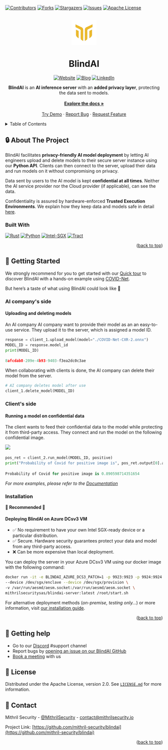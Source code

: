 <a name="readme-top"></a>

[![Contributors][contributors-shield]][contributors-url]
[![Forks][forks-shield]][forks-url]
[![Stargazers][stars-shield]][stars-url]
[![Issues][issues-shield]][issues-url]
[![Apache License][license-shield]][license-url]


<!-- PROJECT LOGO -->
<br />
<div align="center">
  <a href="https://github.com/mithril-security/blindai">
    <img src="https://github.com/mithril-security/blindai/blob/main/docs/assets/logo.png" alt="Logo" width="80" height="80">
  </a>

<h1 align="center">BlindAI</h1>

[![Website][website-shield]][website-url]
[![Blog][blog-shield]][blog-url]
[![LinkedIn][linkedin-shield]][linkedin-url]

  <p align="center">
    <b>BlindAI</b> is an <b>AI inference server</b> with an <b>added privacy layer</b>, protecting the data sent to models.
	<br /><br />
    <a href="https://blindai.mithrilsecurity.io/en/latest"><strong>Explore the docs »</strong></a>
    <br />
    <br />
    <a href="https://blindai.mithrilsecurity.io/en/latest/docs/getting-started/quick-tour/">Try Demo</a>
    ·
    <a href="https://github.com/mithril-security/blindai/issues">Report Bug</a>
    ·
    <a href="https://github.com/mithril-security/blindai/issues">Request Feature</a>
  </p>
</div>



<!-- TABLE OF CONTENTS -->
<details>
  <summary>Table of Contents</summary>
  <ol>
    <li>
      <a href="#-about-the-project">About The Project</a>
      <ul>
        <li><a href="#built-with">Built With</a></li>
      </ul>
    </li>
    <li>
      <a href="#-getting-started">Getting Started</a>
      <ul>
        <li><a href="#prerequisites">Prerequisites</a></li>
        <li><a href="#installation">Installation</a></li>
      </ul>
    </li>
    <li><a href="#-usage">Usage</a></li>
    <li><a href="#-getting-help">Getting Help</a></li>
    <li><a href="#-license">License</a></li>
    <li><a href="#-contact">Contact</a></li>
  </ol>
</details>

<!-- ABOUT THE PROJECT -->
## 🔒 About The Project

BlindAI facilitates  **privacy-friendly AI model deployment** by letting AI engineers upload and delete models to their secure server instance using our **Python API**. Clients can then connect to the server, upload their data and run models on it without compromising on privacy. 

Data sent by users to the AI model is kept **confidential at all times**. Neither the AI service provider nor the Cloud provider (if applicable), can see the data.

Confidentiality is assured by hardware-enforced **Trusted Execution Environments**. We explain how they keep data and models safe in detail [here](./docs/docs/concepts/privacy.md).

### Built With 

[![Rust][Rust]][Rust-url] [![Python][Python]][Python-url] [![Intel-SGX][Intel-SGX]][Intel-sgx-url] [![Tract][Tract]][tract-url]

<p align="right">(<a href="#readme-top">back to top</a>)</p>

<!-- GETTING STARTED -->
## 🚀 Getting Started

We strongly recommend for you to get started with our [Quick tour](./docs/docs/getting-started/quick-tour.ipynb) to discover BlindAI with a hands-on example using [COVID-Net](https://github.com/lindawangg/COVID-Net).

But here’s a taste of what using BlindAI could look like 🍒

### AI company's side

#### Uploading and deleting models

An AI company AI company want to provide their model as an an easy-to-use service. They upload it to the server, which is assigned a model ID.

```py
response = client_1.upload_model(model="./COVID-Net-CXR-2.onnx")
MODEL_ID = response.model_id
print(MODEL_ID)

8afcdab8-209e-4b93-9403-f3ea2dc0c3ae
```

When collaborating with clients is done, the AI company can delete their model from the server.

```py
# AI company deletes model after use
client_1.delete_model(MODEL_ID)
```

### Client's side

#### Running a model on confidential data

The client wants to feed their confidential data to the model while protecting it from third-party access. They connect and run the model on the following confidential image.

![](./docs/assets/positive_image.png)

```py
pos_ret = client_2.run_model(MODEL_ID, positive)
print("Probability of Covid for positive image is", pos_ret.output[0].as_flat()[0][1])

Probability of Covid for positive image is 0.890598714351654
```

_For more examples, please refer to the [Documentation](https://blindai.mithrilsecurity.io/en/latest/)_

### Installation

**🥇 Recommended 🥇**

#### Deploying BlindAI on Azure DCsv3 VM

+ ✅ No requirement to have your own Intel SGX-ready device or a particular distribution. 
+ ✅ Secure. Hardware security guarantees protect your data and model from any third-party access.
+ ❌ Can be more expensive than local deployment.

You can deploy the server in your Azure DCsv3 VM using our docker image with the following command:

```bash
docker run -it -e BLINDAI_AZURE_DCS3_PATCH=1 -p 9923:9923 -p 9924:9924 \
--device /dev/sgx/enclave --device /dev/sgx/provision \
-v /var/run/aesmd/aesm.socket:/var/run/aesmd/aesm.socket \
mithrilsecuritysas/blindai-server:latest /root/start.sh
```

For alternative deployment methods (*on-premise, testing only...*) or more information, visit [our installation guide](https://github.com/mithril-security/blindai/blob/main/docs/docs/getting-started/installation.md).

<p align="right">(<a href="#readme-top">back to top</a>)</p>

<!-- ROADMAP -->
<!--
## 🎯 Roadmap

WRITE DOWN THE FEATURES WE **ALREADY** IMPLEMENTED. NOTHING SATISFYING LIKE A LIST WITH CHECKED BOXES.

WE CAN ALSO RENAME THAT PART **KEY FEATURES**

- [ ] Feature 1
- [ ] Feature 2
- [ ] Feature 3
    - [ ] Nested Feature

<p align="right">(<a href="#readme-top">back to top</a>)</p>-->

<!-- GETTING HELP -->

## 🙋 Getting help

* Go to our [Discord](https://discord.com/invite/TxEHagpWd4) #support channel
* Report bugs by [opening an issue on our BlindAI GitHub](https://github.com/mithril-security/blindai/issues)
* [Book a meeting](https://calendly.com/contact-mithril-security/15mins?month=2023-03) with us


<!-- LICENSE -->
## 📜 License

Distributed under the Apache License, version 2.0. See [`LICENSE.md`](https://www.apache.org/licenses/LICENSE-2.0) for more information.


<!-- CONTACT -->
## 📇 Contact

Mithril Security - [@MithrilSecurity](https://twitter.com/MithrilSecurity) - contact@mithrilsecurity.io

Project Link: [https://github.com/mithril-security/blindai](https://github.com/mithril-security/blindai)

<p align="right">(<a href="#readme-top">back to top</a>)</p>

<!-- MARKDOWN LINKS & IMAGES -->
<!-- https://github.com/alexandresanlim/Badges4-README.md-Profile#-blog- -->
[contributors-shield]: https://img.shields.io/github/contributors/mithril-security/blindai.svg?style=for-the-badge
[contributors-url]: https://github.com/mithril-security/blindai/graphs/contributors
[forks-shield]: https://img.shields.io/github/forks/mithril-security/blindai.svg?style=for-the-badge
[forks-url]: https://github.com/mithril-security/blindai/network/members
[stars-shield]: https://img.shields.io/github/stars/mithril-security/blindai.svg?style=for-the-badge
[stars-url]: https://github.com/mithril-security/blindai/stargazers
[issues-shield]: https://img.shields.io/github/issues/mithril-security/blindai.svg?style=for-the-badge
[issues-url]: https://github.com/mithril-security/blindai/issues
[license-shield]: https://img.shields.io/github/license/mithril-security/blindai.svg?style=for-the-badge
[license-url]: https://github.com/mithril-security/blindai/blob/master/LICENSE.txt
[linkedin-shield]: https://img.shields.io/badge/-Jobs-black.svg?style=for-the-badge&logo=linkedin&colorB=555
[linkedin-url]: https://www.linkedin.com/company/mithril-security-company/
[website-url]: https://www.mithrilsecurity.io
[website-shield]: https://img.shields.io/badge/website-000000?style=for-the-badge&colorB=555
[blog-url]: https://blog.mithrilsecurity.io/
[blog-shield]: https://img.shields.io/badge/Blog-000?style=for-the-badge&logo=ghost&logoColor=yellow&colorB=555
[product-screenshot]: images/screenshot.png
[Python]: https://img.shields.io/badge/Python-FFD43B?style=for-the-badge&logo=python&logoColor=blue
[Python-url]: https://www.python.org/
[Rust]: https://img.shields.io/badge/rust-FFD43B?style=for-the-badge&logo=rust&logoColor=black
[Rust-url]: https://www.rust-lang.org/fr
[Intel-SGX]: https://img.shields.io/badge/SGX-FFD43B?style=for-the-badge&logo=intel&logoColor=black
[Intel-sgx-url]: https://www.intel.fr/content/www/fr/fr/architecture-and-technology/software-guard-extensions.html
[Tract]: https://img.shields.io/badge/Tract-FFD43B?style=for-the-badge
[tract-url]: https://github.com/mithril-security/tract/tree/6e4620659837eebeaba40ab3eeda67d33a99c7cf

<!-- Done using https://github.com/othneildrew/Best-README-Template -->

